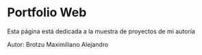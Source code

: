 # Portfolio Web
Esta página está dedicada a la muestra de proyectos de mi autoría

Autor: Brotzu Maximiliano Alejandro